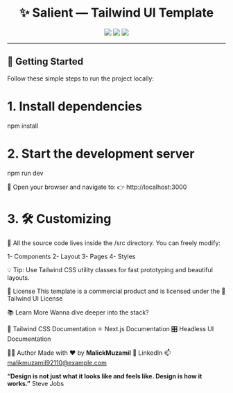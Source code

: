 <h1 align="center">✨ Salient — Tailwind UI Template</h1>

<p align="center">
  <img src="https://img.shields.io/badge/Built%20With-Next.js%20%26%20Tailwind-blueviolet?style=for-the-badge" />
  <img src="https://img.shields.io/badge/Responsive-Yes-brightgreen?style=for-the-badge" />
  <img src="https://img.shields.io/badge/License-Tailwind%20UI%20License-orange?style=for-the-badge" />
</p>

---

## 🚀 Getting Started

Follow these simple steps to run the project locally:

# 1. Install dependencies
npm install

# 2. Start the development server
npm run dev

🔗 Open your browser and navigate to:
👉 http://localhost:3000

# 3. 🛠️ Customizing
🎨 All the source code lives inside the /src directory. You can freely modify:

 1- Components
 2- Layout
 3- Pages
 4- Styles

💡 Tip: Use Tailwind CSS utility classes for fast prototyping and beautiful layouts.

📄 License
This template is a commercial product and is licensed under the
🔗 Tailwind UI License

📚 Learn More
Wanna dive deeper into the stack?

  🧩 Tailwind CSS Documentation
  ⚛️ Next.js Documentation
  🎛️ Headless UI Documentation

🧑‍💻 Author
Made with ❤️ by **MalickMuzamil**
🔗 LinkedIn
📫 malikmuzamil92110@example.com

**“Design is not just what it looks like and feels like. Design is how it works.”** Steve Jobs
